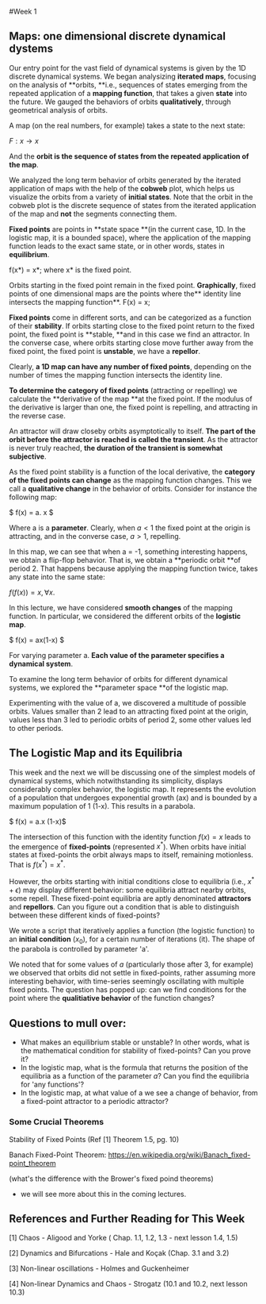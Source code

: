 #Week 1

## Maps: one dimensional discrete dynamical dystems

Our entry point for the vast field of dynamical systems is given by the 1D discrete dynamical systems. We began analysizing **iterated maps**, focusing on the analysis of **orbits, **i.e., sequences of states emerging from the repeated application of a **mapping function**, that takes a given **state** into the future. We gauged the behaviors of orbits **qualitatively**, through geometrical analysis of orbits.

A map (on the real numbers, for example) takes a state to the next state:

$F: x → x$

And the **orbit is the sequence of states from the repeated application of the map**.

We analyzed the long term behavior of orbits generated by the iterated application of maps with the help of the **cobweb** plot, which helps us visualize the orbits from a variety of **initial states**. Note that the orbit in the cobweb plot is the discrete sequence of states from the iterated application of the map and **not** the segments connecting them.

**Fixed points** are points in **state space **(in the current case, 1D. In the logistic map, it is a bounded space), where the application of the mapping function leads to the exact same state, or in other words, states in **equilibrium**.

f(x*) = x*; where x* is the fixed point. 

Orbits starting in the fixed point remain in the fixed point. **Graphically**, fixed points of one dimensional maps are the points where the** identity line intersects the mapping function**. F(x) = x;

**Fixed points** come in different sorts, and can be categorized as a function of their **stability**. If orbits starting close to the fixed point return to the fixed point, the fixed point is **stable, **and in this case we find an attractor. In the converse case, where orbits starting close move further away from the fixed point, the fixed point is **unstable**, we have a **repellor**.

Clearly, **a 1D map can have any number of fixed points**, depending on the number of times the mapping function intersects the identity line.

**To determine the category of fixed points** (attracting or repelling) we calculate the **derivative of the map **at the fixed point. If the modulus of the derivative is larger than one, the fixed point is repelling, and attracting in the reverse case.

An attractor will draw closeby orbits asymptotically to itself. **The part of the orbit before the attractor is reached is called the transient**. As the attractor is never truly reached, **the duration of the transient is somewhat subjective**.

As the fixed point stability is a function of the local derivative, the **category of the fixed points can change** as the mapping function changes. This we call a **qualitative change** in the behavior of orbits. Consider for instance the following map:

$ f(x) = a. x $

Where a is a **parameter**. Clearly, when $a<1$ the fixed point at the origin is attracting, and in the converse case, $a > 1$, repelling.

In this map, we can see that when a = -1, something interesting happens, we obtain a flip-flop behavior. That is, we obtain a **periodic orbit **of period 2. That happens because applying the mapping function twice, takes any state into the same state:

$f(f(x)) = x, \forall x.$

In this lecture, we have considered **smooth changes** of the mapping function. In particular, we considered the different orbits of the **logistic map**.

$ f(x) = ax(1-x) $

For varying parameter a.  **Each value of the parameter specifies a dynamical system**. 

To examine the long term behavior of orbits for different dynamical systems, we explored the **parameter space **of the logistic map.

Experimenting with the value of a, we discovered a multitude of possible orbits. Values smaller than 2 lead to an attracting fixed point at the origin, values less than 3 led to periodic orbits of period 2, some other values led to other periods.

## The Logistic Map and its Equilibria

This week and the next we will be discussing one of the simplest models of dynamical systems, which notwithstanding its simplicity, displays considerably complex behavior, the logistic map. It represents the evolution of a population that undergoes exponential growth (ax) and is bounded by a maximum population of 1 (1-x). This results in a parabola.

$ f(x) = a.x (1-x)$

The intersection of this function with the identity function $f(x) =x$ leads to the emergence of **fixed-points** (represented $x^*$). When orbits have initial states at fixed-points the orbit always maps to itself, remaining motionless. That is $f(x^*)=x^*$.

However, the orbits starting with initial conditions close to equilibria (i.e., $x^*+\epsilon$) may display different behavior: some equilibria attract nearby orbits, some repell. These fixed-point equilibria are aptly denominated **attractors** and **repellors**. Can you figure out a condition that is able to distinguish between these different kinds of fixed-points?

We wrote a script that iteratively applies a function (the logistic function) to an **initial condition** ($x_0$), for a certain number of iterations (it). The shape of the parabola is controlled by parameter 'a'.

We noted that for some values of $a$ (particularly those after 3, for example) we observed that orbits did not settle in fixed-points, rather assuming more interesting behavior, with time-series seemingly oscillating with multiple fixed points. The question has popped up: can we find conditions for the point where the **qualitiative behavior** of the function changes?



## Questions to mull over:

- What makes an equilibrium stable or unstable? In other words, what is the mathematical condition for stability of fixed-points? Can you prove it?
- In the logistic map, what is the formula that returns the position of the equilibria as a function of the parameter $a$? Can you find the equilibria for 'any functions'?
- In the logistic map, at what value of a we see a change of behavior, from a fixed-point attractor to a periodic attractor? 

### Some Crucial Theorems

Stability of Fixed Points (Ref [1] Theorem 1.5, pg. 10)

Banach Fixed-Point Theorem: https://en.wikipedia.org/wiki/Banach_fixed-point_theorem

(what's the difference with the Brower's fixed poind theorems)

- we will see more about this in the coming lectures.

## References and Further Reading for This Week

[1] Chaos - Aligood and Yorke ( Chap. 1.1, 1.2, 1.3 - next lesson 1.4, 1.5)

[2] Dynamics and Bifurcations - Hale and Koçak (Chap. 3.1 and 3.2)

[3] Non-linear oscillations - Holmes and Guckenheimer

[4] Non-linear Dynamics and Chaos - Strogatz (10.1 and 10.2, next lesson 10.3)